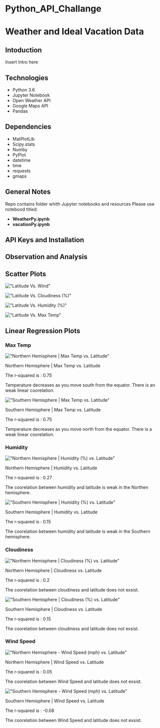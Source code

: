 # Python_API_Challange

<h1>Weather and Ideal Vacation Data</h1>

<h2>Intoduction</h2>

Insert Intro here

<h2>Technologies</h2>

<ul><li>Python 3.6</li>
<li>Jupyter Notebook</li>
<li>Open Weather API</li>
<li>Google Maps API</li>
<li>Pandas</li></ul>

<h2>Dependencies</h2>
<ul><li>MatPlotLib</li>
<li>Scipy.stats</li>
<li>Numby</li>
<li>PyPlot</li>
<li>datetime</li>
<li>time</li>
<li>requests</li>
<li>gmaps</li></ul>

<h2>General Notes</h2>

Repo contains folder whith Jupyter notebooks and resources
Please use notebood titled:
 
<ul><li><b>WeatherPy.ipynb</b></li>
  <li><b>vacationPy.ipynb</b></li></ul>
  
<h2>API Keys and Installation</h2>

<h2>Observation and Analysis</h2>



<h2> Scatter Plots </h2>

!["Latitude Vs. Wind"](https://github.com/timsamson/Python_API_Challange/blob/main/Files/images/City%20Latitude%20vs.%20Wind%20Speed.png)

!["Latitude Vs. Cloudiness (%)"](https://github.com/timsamson/Python_API_Challange/blob/main/Files/images/Latitude%20vs.%20Cloudiness.png)

!["Latitude Vs. Humidity (%)"](https://github.com/timsamson/Python_API_Challange/blob/main/Files/images/Latitude%20vs.%20Humidity.png)

!["Latitude Vs. Max Temp"](https://github.com/timsamson/Python_API_Challange/blob/main/Files/images/Latitude%20vs.%20MAX%20Temperature.png)

<h2> Linear Regression Plots </h2>
<h3> Max Temp</h3>

!["Northern Hemisphere | Max Temp vs. Latitude"](https://github.com/timsamson/Python_API_Challange/blob/main/Files/images/Northern%20Hemisphere%20%7C%20Max%20Temp%20vs.%20Latitude%20Regression.png)

Northern Hemisphere | Max Temp vs. Latitude

The r-squared is : 0.75

Temperature decreases as you move south from the equator. There is an weak linear coorelation.

!["Southern Hemisphere | Max Temp vs. Latitude"](https://github.com/timsamson/Python_API_Challange/blob/main/Files/images/Southern%20Hemisphere%20%7C%20Max%20Temp%20vs.%20Latitude%20Regression.png)

Southern Hemisphere | Max Temp vs. Latitude

The r-squared is : 0.75

Temperature decreases as you move north from the equator. There is a weak linear coorelation. 

<h3>Humidity</h3>

!["Northern Hemisphere | Humidity (%) vs. Latitude"](https://github.com/timsamson/Python_API_Challange/blob/main/Files/images/Northern%20Hemisphere%20%7C%20Humidity%20(%25)%20vs.%20Latitude%20Regression.png)

Northern Hemisphere | Humidity vs. Latitude

The r-squared is : 0.27

The coorelation between humidity and latitude is weak in the Northen hemisphere.  

!["Southern Hemisphere | Humidity (%) vs. Latitude"](https://github.com/timsamson/Python_API_Challange/blob/main/Files/images/Southern%20Hemisphere%20%7C%20Humidity%20(%25)%20vs.%20Latitude%20Regression.png)

Southern Hemisphere | Humidity vs. Latitude

The r-squared is : 0.15

The coorelation between humidity and latitude is weak in the Southern hemisphere. 

<h3>Cloudiness</h3>

!["Northern Hemisphere | Cloudiness (%) vs. Latitude"](https://github.com/timsamson/Python_API_Challange/blob/main/Files/images/Northern%20Hemisphere%20%7C%20Cloudiness%20(%25)%20vs.%20Latitude%20Regression.png)

Northern Hemisphere | Cloudiness vs. Latitude

The r-squared is : 0.2

The coorelation between cloudiness and latitude does not exsist. 

!["Southern Hemisphere | Cloudiness (%) vs. Latitude"](https://github.com/timsamson/Python_API_Challange/blob/main/Files/images/Southern%20Hemisphere%20%7C%20Cloudiness%20(%25)%20vs.%20Latitude%20Regression.png)

Southern Hemisphere | Cloudiness vs. Latitude

The r-squared is : 0.15

The coorelation between cloudiness and latitude does not exsist. 

<h3> Wind Speed</h3>

!["Northern Hemisphere - Wind Speed (mph) vs. Latitude"](https://github.com/timsamson/Python_API_Challange/blob/main/Files/images/Northern%20Hemisphere%20-%20Wind%20Speed%20(mph)%20vs.%20Latitude%20Regression.png)

Northern Hemisphere | Wind Speed vs. Latitude

The r-squared is : 0.05

The coorelation between Wind Speed and latitude does not exsist.

!["Southern Hemisphere - Wind Speed (mph) vs. Latitude"](https://github.com/timsamson/Python_API_Challange/blob/main/Files/images/Southern%20Hemisphere%20-%20Wind%20Speed%20(mph)%20vs.%20Latitude%20Regression.png)

Southern Hemisphere | Wind Speed vs. Latitude

The r-squared is : -0.08

The coorelation between Wind Speed and latitude does not exsist. 









